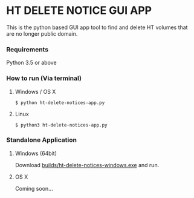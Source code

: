 # HT DELETE NOTICE GUI APP 

This is the python based GUI app tool to find and delete HT volumes that are no longer public domain. 

### Requirements

Python 3.5 or above

### How to run (Via terminal) 

1. Windows / OS X

    ``` $ python ht-delete-notices-app.py ```

2. Linux

    ``` $ python3 ht-delete-notices-app.py ```

### Standalone Application

1. Windows (64bit)

    Download [builds/ht-delete-notices-windows.exe](https://github.com/ashan8k/ht-delete-notices/blob/master/builds/ht-delete-notices-windows.exe) and run.

2. OS X

    Coming soon...


